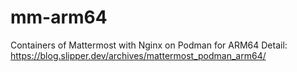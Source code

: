 # mm-arm64
 Containers of Mattermost with Nginx on Podman for ARM64
    Detail: https://blog.slipper.dev/archives/mattermost_podman_arm64/
